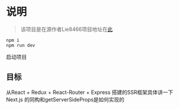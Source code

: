 # 说明
> 该项目是在源作者Lie8466项目地址在[此](https://github.com/Lie8466/react-ssr-study/tree/dev)



```
npm i
npm run dev
```
启动项目

## 目标

从React + Redux + React-Router + Express 搭建的SSR框架具体讲一下 Next.js 的同构和getServerSideProps是如何实现的